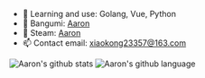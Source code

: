 - 🔭 Learning and use: Golang, Vue, Python
- 👯 Bangumi: [Aaron](https://bgm.tv/user/747110)
- 👯 Steam: [Aaron](https://steamcommunity.com/id/xiaokong23357)
- 📫 Contact email: xiaokong23357@163.com

![Aaron's github stats](https://github-readme-stats.vercel.app/api?username=Aronswind&show_icons=true)
![Aaron's github language](https://github-readme-stats.vercel.app/api/top-langs/?username=Aronswind&layout=compact)
